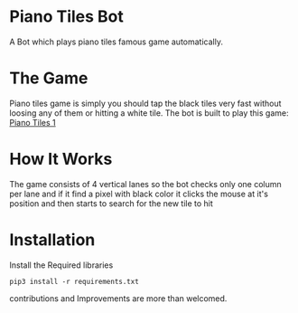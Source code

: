 # Piano Tiles Bot
A Bot which plays piano tiles famous game automatically.

# The Game
Piano tiles game is simply you should tap the black tiles very fast without loosing any of them or hitting a white tile.
The bot is built to play this game: [Piano Tiles 1](https://www.microsoft.com/en-us/p/piano-tiles-1/9p6bfs9frsjv#)


# How It Works
The game consists of 4 vertical lanes so the bot checks only one column per lane and if it find a pixel with black color it clicks the mouse at it's position and then starts to search for the new tile to hit

# Installation
Install the Required libraries<br>

```shell
pip3 install -r requirements.txt
```

contributions and Improvements are more than welcomed.
